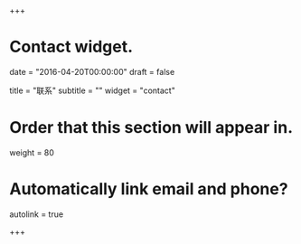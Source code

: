+++
# Contact widget.

date = "2016-04-20T00:00:00"
draft = false

title = "联系"
subtitle = ""
widget = "contact"

# Order that this section will appear in.
weight = 80

# Automatically link email and phone?
autolink = true

+++
